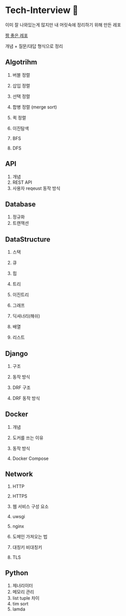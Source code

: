 # Tech-Interview 📖

이미 잘 나와있는게 많지만 내 머릿속에 정리하기 위해 만든 레포

[짱 좋은 레포](https://github.com/JaeYeopHan/Interview_Question_for_Beginner)



개념 + 질문/대답 형식으로 정리

## Algotrihm

1. 버블 정렬

2. 삽입 정렬

3. 선택 정렬

4. 합병 정렬 (merge sort)

5. 퀵 정렬

6. 이진탐색

7. BFS

8. DFS

   

## API

1. 개념
2. REST API
3. 사용자 reqeust 동작 방식



## Database

1. 정규화
2. 트랜잭션



## DataStructure

1. 스택

2. 큐

3. 힙

4. 트리

5. 이진트리

6. 그래프

7. 딕셔너리(해쉬)

8. 배열

9. 리스트

   

## Django

1. 구조

2. 동작 방식

3. DRF 구조

4. DRF 동작 방식

   

## Docker

1. 개념

2. 도커를 쓰는 이유

3. 동작 방식

4. Docker Compose

   

## Network

1. HTTP

2. HTTPS

3. 웹 서비스 구성 요소

4. uwsgi

5. nginx

6. 도메인 가져오는 법

7. 대칭키 비대칭키

8. TLS

   

## Python

1. 제너리이터
2. 메모리 관리
3. list tuple 차이
4. tim sort
5. lamda